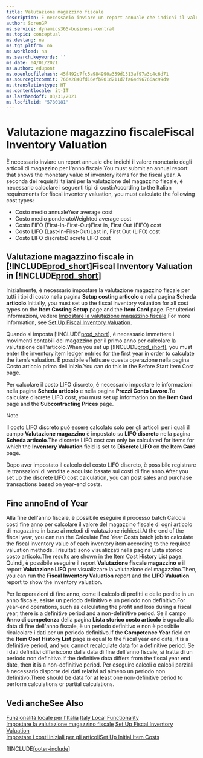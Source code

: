 ```yaml
---
title: Valutazione magazzino fiscale
description: È necessario inviare un report annuale che indichi il valore monetario degli articoli di magazzino per l'anno fiscale.
author: SorenGP
ms.service: dynamics365-business-central
ms.topic: conceptual
ms.devlang: na
ms.tgt_pltfrm: na
ms.workload: na
ms.search.keywords: ''
ms.date: 04/01/2021
ms.author: edupont
ms.openlocfilehash: 45f492c7fc5a984990a359d1313af97a3c4c6d71
ms.sourcegitcommit: 766e2840fd16efb901d211d7fa64d96766ac99d9
ms.translationtype: HT
ms.contentlocale: it-IT
ms.lasthandoff: 03/31/2021
ms.locfileid: "5780181"
---
```

# <a name="fiscal-inventory-valuation"></a><span data-ttu-id="2cd61-103">Valutazione magazzino fiscale</span><span class="sxs-lookup"><span data-stu-id="2cd61-103">Fiscal Inventory Valuation</span></span>
<span data-ttu-id="2cd61-104">È necessario inviare un report annuale che indichi il valore monetario degli articoli di magazzino per l'anno fiscale.</span><span class="sxs-lookup"><span data-stu-id="2cd61-104">You must submit an annual report that shows the monetary value of inventory items for the fiscal year.</span></span> <span data-ttu-id="2cd61-105">A seconda dei requisiti italiani per la valutazione del magazzino fiscale, è necessario calcolare i seguenti tipi di costi:</span><span class="sxs-lookup"><span data-stu-id="2cd61-105">According to the Italian requirements for fiscal inventory valuation, you must calculate the following cost types:</span></span>  

- <span data-ttu-id="2cd61-106">Costo medio annuale</span><span class="sxs-lookup"><span data-stu-id="2cd61-106">Year average cost</span></span>  
- <span data-ttu-id="2cd61-107">Costo medio ponderato</span><span class="sxs-lookup"><span data-stu-id="2cd61-107">Weighted average cost</span></span>  
- <span data-ttu-id="2cd61-108">Costo FIFO (First-In-First-Out)</span><span class="sxs-lookup"><span data-stu-id="2cd61-108">First in, First Out (FIFO) cost</span></span>  
- <span data-ttu-id="2cd61-109">Costo LIFO (Last-In-First-Out)</span><span class="sxs-lookup"><span data-stu-id="2cd61-109">Last in, First Out (LIFO) cost</span></span>  
- <span data-ttu-id="2cd61-110">Costo LIFO discreto</span><span class="sxs-lookup"><span data-stu-id="2cd61-110">Discrete LIFO cost</span></span>  

## <a name="fiscal-inventory-valuation-in-prod_short"></a><span data-ttu-id="2cd61-111">Valutazione magazzino fiscale in [!INCLUDE[prod_short](../../includes/prod_short.md)]</span><span class="sxs-lookup"><span data-stu-id="2cd61-111">Fiscal Inventory Valuation in [!INCLUDE[prod_short](../../includes/prod_short.md)]</span></span>  
<span data-ttu-id="2cd61-112">Inizialmente, è necessario impostare la valutazione magazzino fiscale per tutti i tipi di costo nella pagina **Setup costing articolo** e nella pagina **Scheda articolo**.</span><span class="sxs-lookup"><span data-stu-id="2cd61-112">Initially, you must set up the fiscal inventory valuation for all cost types on the **Item Costing Setup** page and the **Item Card** page.</span></span> <span data-ttu-id="2cd61-113">Per ulteriori informazioni, vedere [Impostare la valutazione magazzino fiscale](how-to-set-up-fiscal-inventory-valuation.md).</span><span class="sxs-lookup"><span data-stu-id="2cd61-113">For more information, see [Set Up Fiscal Inventory Valuation](how-to-set-up-fiscal-inventory-valuation.md).</span></span>  

<span data-ttu-id="2cd61-114">Quando si imposta [!INCLUDE[prod_short](../../includes/prod_short.md)], è necessario immettere i movimenti contabili del magazzino per il primo anno per calcolare la valutazione dell'articolo.</span><span class="sxs-lookup"><span data-stu-id="2cd61-114">When you set up [!INCLUDE[prod_short](../../includes/prod_short.md)], you must enter the inventory item ledger entries for the first year in order to calculate the item’s valuation.</span></span> <span data-ttu-id="2cd61-115">È possibile effettuare questa operazione nella pagina Costo articolo prima dell'inizio.</span><span class="sxs-lookup"><span data-stu-id="2cd61-115">You can do this in the Before Start Item Cost page.</span></span>  

<span data-ttu-id="2cd61-116">Per calcolare il costo LIFO discreto, è necessario impostare le informazioni nella pagina **Scheda articolo** e nella pagina **Prezzi Conto Lavoro**.</span><span class="sxs-lookup"><span data-stu-id="2cd61-116">To calculate discrete LIFO cost, you must set up information on the **Item Card** page and the **Subcontracting Prices** page.</span></span>

> [!NOTE]  
>  <span data-ttu-id="2cd61-117">Il costo LIFO discreto può essere calcolato solo per gli articoli per i quali il campo **Valutazione magazzino** è impostato su **LIFO discreto** nella pagina **Scheda articolo**.</span><span class="sxs-lookup"><span data-stu-id="2cd61-117">The discrete LIFO cost can only be calculated for items for which the **Inventory Valuation** field is set to **Discrete LIFO** on the **Item Card** page.</span></span>

<span data-ttu-id="2cd61-118">Dopo aver impostato il calcolo del costo LIFO discreto, è possibile registrare le transazioni di vendita e acquisto basate sui costi di fine anno.</span><span class="sxs-lookup"><span data-stu-id="2cd61-118">After you set up the discrete LIFO cost calculation, you can post sales and purchase transactions based on year-end costs.</span></span>  

## <a name="end-of-year"></a><span data-ttu-id="2cd61-119">Fine anno</span><span class="sxs-lookup"><span data-stu-id="2cd61-119">End of Year</span></span>  
 <span data-ttu-id="2cd61-120">Alla fine dell'anno fiscale, è possibile eseguire il processo batch Calcola costi fine anno per calcolare il valore del magazzino fiscale di ogni articolo di magazzino in base ai metodi di valutazione richiesti.</span><span class="sxs-lookup"><span data-stu-id="2cd61-120">At the end of the fiscal year, you can run the Calculate End Year Costs batch job to calculate the fiscal inventory value of each inventory item according to the required valuation methods.</span></span> <span data-ttu-id="2cd61-121">I risultati sono visualizzati nella pagina Lista storico costo articolo.</span><span class="sxs-lookup"><span data-stu-id="2cd61-121">The results are shown in the Item Cost History List page.</span></span> <span data-ttu-id="2cd61-122">Quindi, è possibile eseguire il report **Valutazione fiscale magazzino** e il report **Valutazione LIFO** per visualizzare la valutazione del magazzino.</span><span class="sxs-lookup"><span data-stu-id="2cd61-122">Then, you can run the **Fiscal Inventory Valuation** report and the **LIFO Valuation** report to show the inventory valuation.</span></span>  

 <span data-ttu-id="2cd61-123">Per le operazioni di fine anno, come il calcolo di profitti e delle perdite in un anno fiscale, esiste un periodo definitivo e un periodo non definitivo.</span><span class="sxs-lookup"><span data-stu-id="2cd61-123">For year-end operations, such as calculating the profit and loss during a fiscal year, there is a definitive period and a non-definitive period.</span></span> <span data-ttu-id="2cd61-124">Se il campo **Anno di competenza** della pagina **Lista storico costo articolo** è uguale alla data di fine dell'anno fiscale, è un periodo definitivo e non è possibile ricalcolare i dati per un periodo definitivo.</span><span class="sxs-lookup"><span data-stu-id="2cd61-124">If the **Competence Year** field on the **Item Cost History List** page is equal to the fiscal year end date, it is a definitive period, and you cannot recalculate data for a definitive period.</span></span> <span data-ttu-id="2cd61-125">Se i dati definitivi differiscono dalla data di fine dell'anno fiscale, si tratta di un periodo non definitivo.</span><span class="sxs-lookup"><span data-stu-id="2cd61-125">If the definitive data differs from the fiscal year end date, then it is a non-definitive period.</span></span> <span data-ttu-id="2cd61-126">Per eseguire calcoli o calcoli parziali è necessario disporre dei dati relativi ad almeno un periodo non definitivo.</span><span class="sxs-lookup"><span data-stu-id="2cd61-126">There should be data for at least one non-definitive period to perform calculations or partial calculations.</span></span>

## <a name="see-also"></a><span data-ttu-id="2cd61-127">Vedi anche</span><span class="sxs-lookup"><span data-stu-id="2cd61-127">See Also</span></span>  
 <span data-ttu-id="2cd61-128">[Funzionalità locale per l'Italia](italy-local-functionality.md) </span><span class="sxs-lookup"><span data-stu-id="2cd61-128">[Italy Local Functionality](italy-local-functionality.md) </span></span>  
 <span data-ttu-id="2cd61-129">[Impostare la valutazione magazzino fiscale](how-to-set-up-fiscal-inventory-valuation.md) </span><span class="sxs-lookup"><span data-stu-id="2cd61-129">[Set Up Fiscal Inventory Valuation](how-to-set-up-fiscal-inventory-valuation.md) </span></span>  
 [<span data-ttu-id="2cd61-130">Impostare i costi iniziali per gli articoli</span><span class="sxs-lookup"><span data-stu-id="2cd61-130">Set Up Initial Item Costs</span></span>](how-to-set-up-initial-item-costs.md)


[!INCLUDE[footer-include](../../includes/footer-banner.md)]